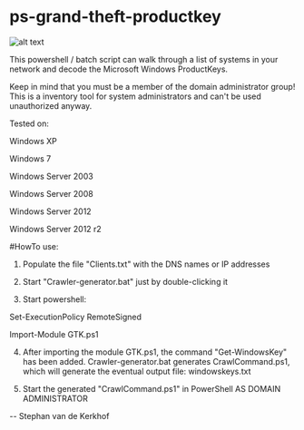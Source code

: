 # ps-grand-theft-productkey

![alt text](https://github.com/stephanvandekerkhof/ps-grand-theft-productkey/blob/master/grand-theft-productkey.png)

This powershell / batch script can walk through a list of systems in your network and decode the Microsoft Windows ProductKeys.

Keep in mind that you must be a member of the domain administrator group! This is a inventory tool for system administrators and can't be used unauthorized anyway.

Tested on: 

Windows XP

Windows 7

Windows Server 2003

Windows Server 2008

Windows Server 2012

Windows Server 2012 r2

#HowTo use:

1. Populate the file "Clients.txt" with the DNS names or IP addresses

2. Start "Crawler-generator.bat" just by double-clicking it

3. Start powershell:


Set-ExecutionPolicy RemoteSigned

Import-Module GTK.ps1


4. After importing the module GTK.ps1, the command "Get-WindowsKey" has been added. Crawler-generator.bat generates CrawlCommand.ps1, which will generate the eventual output file: windowskeys.txt

5. Start the generated "CrawlCommand.ps1" in PowerShell AS DOMAIN ADMINISTRATOR

-- Stephan van de Kerkhof
